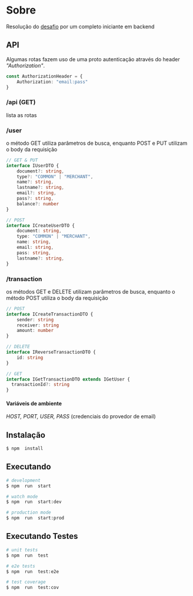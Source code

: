 # Sobre
Resolução do [desafio](https://github.com/PicPay/picpay-desafio-backend) por um completo iniciante em backend

## API
Algumas rotas fazem uso de uma proto autenticação através do header *"Authorization"*.
```typescript
const AuthorizationHeader = {
    Authorization: "email:pass"
}
```
### /api (GET)
lista as rotas
### /user
o método GET utiliza parâmetros de busca, enquanto POST e PUT utilizam o body da requisição
```typescript
// GET & PUT
interface IUserDTO { 
    document?: string,
    type?: "COMMON" | "MERCHANT",
    name?: string,
    lastname?: string,
    email?: string,
    pass?: string,
    balance?: number
}

// POST
interface ICreateUserDTO { 
    document: string,
    type: "COMMON" | "MERCHANT",
    name: string,
    email: string,
    pass: string,
    lastname?: string,
}
```
### /transaction
os métodos GET e DELETE utilizam parâmetros de busca, enquanto o método POST utiliza o body da requisição
```typescript
// POST
interface ICreateTransactionDTO { 
    sender: string
    receiver: string
    amount: number
}

// DELETE
interface IReverseTransactionDTO {
    id: string
}

// GET
interface IGetTransactionDTO extends IGetUser { 
  transactionId?: string 
}
```

#### Variáveis de ambiente
*HOST, PORT, USER, PASS* (credenciais do provedor de email)

## Instalação
```bash
$ npm  install
```

## Executando
```bash
# development
$ npm  run  start

# watch mode
$ npm  run  start:dev

# production mode
$ npm  run  start:prod
```

## Executando Testes
```bash
# unit tests
$ npm  run  test

# e2e tests
$ npm  run  test:e2e

# test coverage
$ npm  run  test:cov
```
